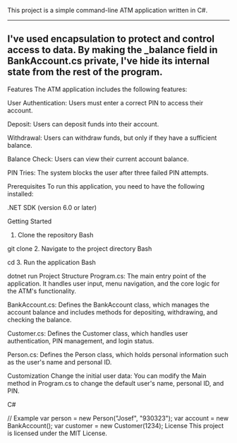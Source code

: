
This project is a simple command-line ATM application written in C#.

---
I've used encapsulation to protect and control access to data. By making the _balance field in BankAccount.cs private, I've hide its internal state from the rest of the program.
---

Features
The ATM application includes the following features:

User Authentication: Users must enter a correct PIN to access their account.

Deposit: Users can deposit funds into their account.

Withdrawal: Users can withdraw funds, but only if they have a sufficient balance.

Balance Check: Users can view their current account balance.

PIN Tries: The system blocks the user after three failed PIN attempts.

Prerequisites
To run this application, you need to have the following installed:

.NET SDK (version 6.0 or later)

Getting Started
1. Clone the repository
Bash

git clone <repository-url>
2. Navigate to the project directory
Bash

cd <project-directory>
3. Run the application
Bash

dotnet run
Project Structure
Program.cs: The main entry point of the application. It handles user input, menu navigation, and the core logic for the ATM's functionality.

BankAccount.cs: Defines the BankAccount class, which manages the account balance and includes methods for depositing, withdrawing, and checking the balance.

Customer.cs: Defines the Customer class, which handles user authentication, PIN management, and login status.

Person.cs: Defines the Person class, which holds personal information such as the user's name and personal ID.

Customization
Change the initial user data: You can modify the Main method in Program.cs to change the default user's name, personal ID, and PIN.

C#

// Example
var person = new Person("Josef", "930323");
var account = new BankAccount();
var customer = new Customer(1234);
License
This project is licensed under the MIT License.